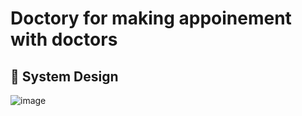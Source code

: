 # Doctory for making appoinement with doctors



## 🎨   System Design

![image](https://github.com/user-attachments/assets/61d3df5e-878d-45d8-a2e7-9bab15e2cfa6)
